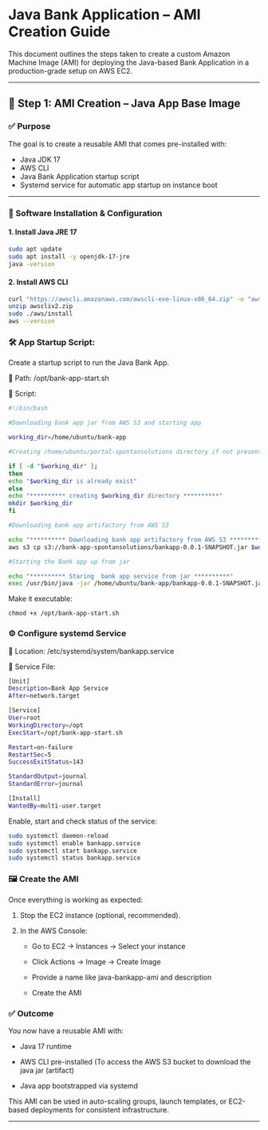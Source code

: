 # Java Bank Application – AMI Creation Guide

This document outlines the steps taken to create a custom Amazon Machine Image (AMI) for deploying the Java-based Bank Application in a production-grade setup on AWS EC2.

---

## 📌 Step 1: AMI Creation – Java App Base Image

### ✅ Purpose
The goal is to create a reusable AMI that comes pre-installed with:
- Java JDK 17
- AWS CLI
- Java Bank Application startup script
- Systemd service for automatic app startup on instance boot

---

### 🔧 Software Installation & Configuration

#### 1. Install Java JRE 17
```bash
sudo apt update
sudo apt install -y openjdk-17-jre
java -version
```

#### 2. Install AWS CLI

```bash
curl "https://awscli.amazonaws.com/awscli-exe-linux-x86_64.zip" -o "awscliv2.zip"
unzip awscliv2.zip
sudo ./aws/install
aws --version
```

### 🛠️ App Startup Script:

Create a startup script to run the Java Bank App.

📁 Path:
/opt/bank-app-start.sh

📜 Script:
```bash
#!/bin/bash

#Downloading bank app jar from AWS S3 and starting app

working_dir=/home/ubuntu/bank-app

#Creating /home/ubuntu/portal-spontansolutions directory if not present

if [ -d "$working_dir" ];
then
echo "$working_dir is already exist"
else
echo "********** creating $working_dir directory **********"
mkdir $working_dir
fi

#Downloading bank app artifactory from AWS S3

echo "********** Downloading bank app artifactory from AWS S3 **********"
aws s3 cp s3://bank-app-spontansolutions/bankapp-0.0.1-SNAPSHOT.jar $working_dir

#Starting the Bank app up from jar

echo "********** Staring  bank app service from jar **********"
exec /usr/bin/java -jar /home/ubuntu/bank-app/bankapp-0.0.1-SNAPSHOT.jar >> /var/log/bank-app/app.log 2>&1
```
Make it executable:

`chmod +x /opt/bank-app-start.sh`

### ⚙️ Configure systemd Service
📁 Location:
/etc/systemd/system/bankapp.service

📜 Service File:
```bash
[Unit]
Description=Bank App Service
After=network.target

[Service]
User=root
WorkingDirectory=/opt
ExecStart=/opt/bank-app-start.sh

Restart=on-failure
RestartSec=5
SuccessExitStatus=143

StandardOutput=journal
StandardError=journal

[Install]
WantedBy=multi-user.target
```
Enable, start and check status of the service:
```bash
sudo systemctl daemon-reload
sudo systemctl enable bankapp.service
sudo systemctl start bankapp.service
sudo systemctl status bankapp.service
```

### 🖼️ Create the AMI
Once everything is working as expected:

1. Stop the EC2 instance (optional, recommended).

2. In the AWS Console:

   *  Go to EC2 → Instances → Select your instance

   *  Click Actions → Image → Create Image

   *  Provide a name like java-bankapp-ami and description

   *  Create the AMI

### ✅ Outcome
You now have a reusable AMI with:

  *  Java 17 runtime

  *  AWS CLI pre-installed (To access the AWS S3 bucket to download the java jar (artifact)

  * Java app bootstrapped via systemd

This AMI can be used in auto-scaling groups, launch templates, or EC2-based deployments for consistent infrastructure.

---
